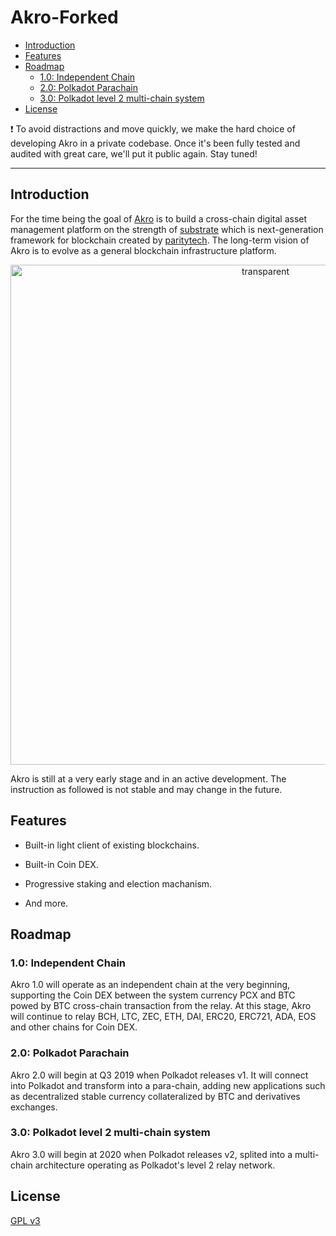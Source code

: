 # Akro-Forked

<!-- TOC GFM -->

* [Introduction](#introduction)
* [Features](#features)
* [Roadmap](#roadmap)
    * [1.0: Independent Chain](#10-independent-chain)
    * [2.0: Polkadot Parachain](#20-polkadot-parachain)
    * [3.0: Polkadot level 2 multi-chain system](#30-polkadot-level-2-multi-chain-system)
* [License](#license)

<!-- /TOC -->

❗️ To avoid distractions and move quickly, we make the hard choice of developing Akro in a private codebase. Once it's been fully tested and audited with great care, we'll put it public again. Stay tuned!

----

## Introduction

For the time being the goal of [Akro](https://github.com/akropolis.io/Akro) is to build a cross-chain digital asset management platform on the strength of [substrate](https://github.com/paritytech/substrate) which is next-generation framework for blockchain created by [paritytech](https://github.com/paritytech). The long-term vision of Akro is to evolve as a general blockchain infrastructure platform.

<p align="center">
    <a href="http://akropolis.io" target="_blank">
        <img width="800" alt="transparent" src="http://akropolis.io/static/media/section2.0347a5e3.png">
    </a>
</p>

Akro is still at a very early stage and in an active development. The instruction as followed is not stable and may change in the future.

## Features

- Built-in light client of existing blockchains.

- Built-in Coin DEX.

- Progressive staking and election machanism.

- And more.

## Roadmap

### 1.0: Independent Chain

Akro 1.0 will operate as an independent chain at the very beginning, supporting the Coin DEX between the system currency PCX and BTC powed by BTC cross-chain transaction from the relay. At this stage, Akro will continue to relay BCH, LTC, ZEC, ETH, DAI, ERC20, ERC721, ADA, EOS and other chains for Coin DEX.

### 2.0: Polkadot Parachain

Akro 2.0 will begin at Q3 2019 when Polkadot releases v1. It will connect into Polkadot and transform into a para-chain, adding new applications such as decentralized stable currency collateralized by BTC and derivatives exchanges.

### 3.0: Polkadot level 2 multi-chain system

Akro 3.0 will begin at 2020 when Polkadot releases v2, splited into a multi-chain architecture operating as Polkadot's level 2 relay network.

## License

[GPL v3](LICENSE)
